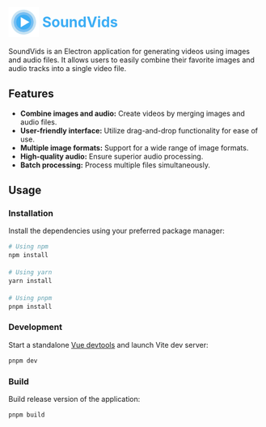 # <img src="public/favicon.svg" alt="SoundVids Logo" width="60" height="60" style="vertical-align: middle;"> <span style="color: #3daef5; vertical-align: middle;">SoundVids</span>

SoundVids is an Electron application for generating videos using images and audio files. It allows users to easily combine their favorite images and audio tracks into a single video file.

## Features
* **Combine images and audio:** Create videos by merging images and audio files.
* **User-friendly interface:** Utilize drag-and-drop functionality for ease of use.
* **Multiple image formats:** Support for a wide range of image formats.
* **High-quality audio:** Ensure superior audio processing.
* **Batch processing:** Process multiple files simultaneously.

## Usage

### Installation

Install the dependencies using your preferred package manager:

```bash
# Using npm
npm install

# Using yarn
yarn install

# Using pnpm
pnpm install
```

### Development

Start a standalone [Vue devtools](https://github.com/vuejs/devtools) and launch Vite dev server:

```bash
pnpm dev
```

### Build

Build release version of the application:

```bash
pnpm build
```
